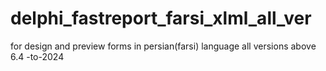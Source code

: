 # delphi_fastreport_farsi_xlml_all_ver
for design and preview forms in persian(farsi) language   all versions  above 6.4 -to-2024
